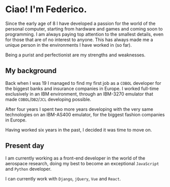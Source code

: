 # Ciao! I'm Federico.

Since the early age of 8 I have developed a passion for the world of the personal computer, starting from hardware and games and coming soon to programming. I am always paying top attention to the smallest details, even for those that are of no interest to anyone. This has always made me a unique person in the environments I have worked in (so far).

Being a purist and perfectionist are my strengths and weaknesses.

## My background

Back when I was 19 I managed to find my first job as a `COBOL` developer for the biggest banks and insurance companies in Europe. I worked full-time exclusively in an IBM environment, through an IBM-3270 emulator that made `COBOL`/`DB2`/`JCL` developing possible.

After four years I spent two more years developing with the very same technologies on an IBM-AS400 emulator, for the biggest fashion companies in Europe.

Having worked six years in the past, I decided it was time to move on.

## Present day

I am currently working as a front-end developer in the world of the aerospace research, doing my best to become an exceptional `JavaScript` and `Python` developer.

I can currently work with `Django`, `jQuery`, `Vue` and `React`.
